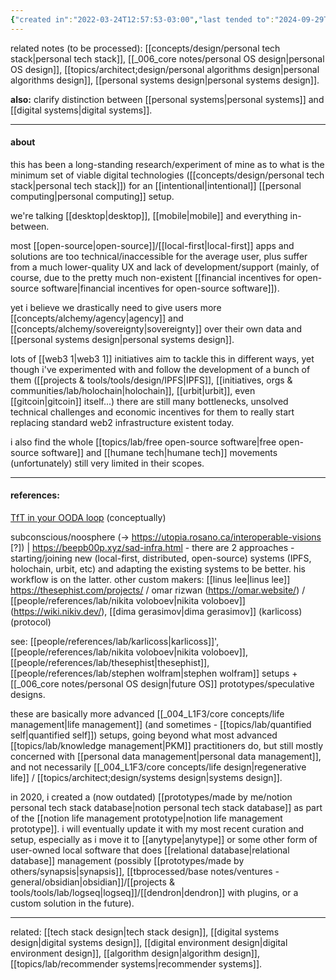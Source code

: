 ```yaml
---
{"created in":"2022-03-24T12:57:53-03:00","last tended to":"2024-09-29T14:43:33-03:00","aliases":["minimum viable intentional tech stack setup","minimum viable intentional personal operations setup","intentional digital systems setup","minimum viable intentional digital setup","self-management tech setup","minimum viable intentional personal systems setup"],"tags":["experiment","🌿","design","player","lab"],"dg-publish":true,"notestage":["🌿"],"permalink":"/experiments/made-by-me/design/minimum-viable-intentional-personal-systems-setup/","dgPassFrontmatter":true,"created":"2022-03-24T12:57:53.053-03:00","updated":"2024-10-12T18:40:04.398-03:00"}
---
```


related notes (to be processed): [[concepts/design/personal tech stack\|personal tech stack]], [[_006_core notes/personal OS design\|personal OS design]], [[topics/architect;design/personal algorithms design\|personal algorithms design]], [[personal systems design\|personal systems design]].

**also:** clarify distinction between [[personal systems\|personal systems]] and [[digital systems\|digital systems]].

---
#### about

this has been a long-standing research/experiment of mine as to what is the minimum set of viable digital technologies ([[concepts/design/personal tech stack\|personal tech stack]]) for an [[intentional\|intentional]] [[personal computing\|personal computing]] setup.

we're talking [[desktop\|desktop]], [[mobile\|mobile]] and everything in-between.

most [[open-source\|open-source]]/[[local-first\|local-first]] apps and solutions are too technical/inaccessible for the average user, plus suffer from a much lower-quality UX and lack of development/support (mainly, of course, due to the pretty much non-existent [[financial incentives for open-source software\|financial incentives for open-source software]]).

yet i believe we drastically need to give users more [[concepts/alchemy/agency\|agency]] and [[concepts/alchemy/sovereignty\|sovereignty]] over their own data and [[personal systems design\|personal systems design]].

lots of [[web3 1\|web3 1]] initiatives aim to tackle this in different ways, yet though i've experimented with and follow the development of a bunch of them ([[projects & tools/tools/design/IPFS\|IPFS]], [[initiatives, orgs & communities/lab/holochain\|holochain]], [[urbit\|urbit]], even [[gitcoin\|gitcoin]] itself...) there are still many bottlenecks, unsolved technical challenges and economic incentives for them to really start replacing standard web2 infrastructure existent today.

i also find the whole [[topics/lab/free open-source software\|free open-source software]] and [[humane tech\|humane tech]] movements (unfortunately) still very limited in their scopes.

---
#### references:

[TfT in your OODA loop](https://subconscious.substack.com/p/tools-for-thought-in-your-ooda-loop) (conceptually)

subconscious/noosphere (-> https://utopia.rosano.ca/interoperable-visions [?]) | https://beepb00p.xyz/sad-infra.html - there are 2 approaches - starting/joining new (local-first, distributed, open-source) systems (IPFS, holochain, urbit, etc) and adapting the existing systems to be better. his workflow is on the latter. other custom makers: [[linus lee\|linus lee]] https://thesephist.com/projects/ / omar rizwan (https://omar.website/) / [[people/references/lab/nikita voloboev\|nikita voloboev]] (https://wiki.nikiv.dev/), [[dima gerasimov\|dima gerasimov]] (karlicoss) (protocol)

see: [[people/references/lab/karlicoss\|karlicoss]]', [[people/references/lab/nikita voloboev\|nikita voloboev]], [[people/references/lab/thesephist\|thesephist]], [[people/references/lab/stephen wolfram\|stephen wolfram]] setups + [[_006_core notes/personal OS design\|future OS]] prototypes/speculative designs.

these are basically more advanced [[_004_L1F3/core concepts/life management\|life management]] (and sometimes - [[topics/lab/quantified self\|quantified self]]) setups, going beyond what most advanced [[topics/lab/knowledge management\|PKM]] practitioners do, but still mostly concerned with [[personal data management\|personal data management]], and not necessarily [[_004_L1F3/core concepts/life design\|regenerative life]] / [[topics/architect;design/systems design\|systems design]].

in 2020, i created a (now outdated) [[prototypes/made by me/notion personal tech stack database\|notion personal tech stack database]] as part of the [[notion life management prototype\|notion life management prototype]]. i will eventually update it with my most recent curation and setup, especially as i move it to [[anytype\|anytype]] or some other form of user-owned local software that does [[relational database\|relational database]] management (possibly [[prototypes/made by others/synapsis\|synapsis]], [[tbprocessed/base notes/ventures - general/obsidian\|obsidian]]/[[projects & tools/tools/lab/logseq\|logseq]]/[[dendron\|dendron]] with plugins, or a custom solution in the future).

---

related: [[tech stack design\|tech stack design]], [[digital systems design\|digital systems design]], [[digital environment design\|digital environment design]], [[algorithm design\|algorithm design]], [[topics/lab/recommender systems\|recommender systems]].
